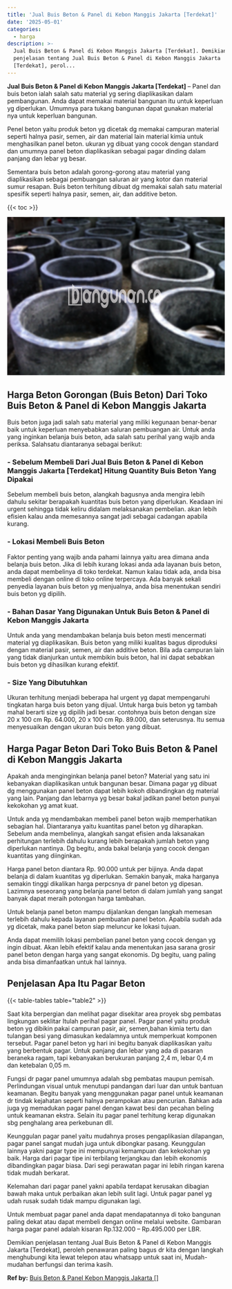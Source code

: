 ```yaml
---
title: 'Jual Buis Beton & Panel di Kebon Manggis Jakarta [Terdekat]'
date: '2025-05-01'
categories:
  - harga
description: >-
  Jual Buis Beton & Panel di Kebon Manggis Jakarta [Terdekat]. Demikian
  penjelasan tentang Jual Buis Beton & Panel di Kebon Manggis Jakarta
  [Terdekat], perol...
---
```


**Jual Buis Beton & Panel di Kebon Manggis Jakarta \[Terdekat\]** – Panel dan buis beton ialah salah satu material yg sering diaplikasikan dalam pembangunan. Anda dapat memakai material bangunan itu untuk keperluan yg diperlukan. Umumnya para tukang bangunan dapat gunakan material nya untuk keperluan bangunan.

Penel beton yaitu produk beton yg dicetak dg memakai campuran material seperti halnya pasir, semen, air dan material lain material kimia untuk menghasilkan panel beton. ukuran yg dibuat yang cocok dengan standard dan umumnya panel beton diaplikasikan sebagai pagar dinding dalam panjang dan lebar yg besar.

Sementara buis beton adalah gorong-gorong atau material yang diaplikasikan sebagai pembuangan saluran air yang kotor dan material sumur resapan. Buis beton terhitung dibuat dg memakai salah satu material spesifik seperti halnya pasir, semen, air, dan additive beton.

{{< toc >}}

![Jual Buis Beton & Panel di Kebon Manggis Jakarta [Terdekat]](/images/jual-panel-buis-beton-murah-12.png)

## Harga Beton Gorongan (Buis Beton) Dari Toko Buis Beton & Panel di Kebon Manggis Jakarta

Buis beton juga jadi salah satu material yang miliki kegunaan benar-benar baik untuk keperluan menyebabkan saluran pembuangan air. Untuk anda yang inginkan belanja buis beton, ada salah satu perihal yang wajib anda periksa. Salahsatu diantaranya sebagai berikut:

### \- Sebelum Membeli Dari Jual Buis Beton & Panel di Kebon Manggis Jakarta \[Terdekat\] Hitung Quantity Buis Beton Yang Dipakai

Sebelum membeli buis beton, alangkah bagusnya anda mengira lebih dahulu sekitar berapakah kuantitas buis beton yang diperlukan. Keadaan ini urgent sehingga tidak keliru didalam melaksanakan pembelian. akan lebih efisien kalau anda memesannya sangat jadi sebagai cadangan apabila kurang.

### \- Lokasi Membeli Buis Beton

Faktor penting yang wajib anda pahami lainnya yaitu area dimana anda belanja buis beton. Jika di lebih kurang lokasi anda ada layanan buis beton, anda dapat membelinya di toko terdekat. Namun kalau tidak ada, anda bisa membeli dengan online di toko online terpercaya. Ada banyak sekali penyedia layanan buis beton yg menjualnya, anda bisa menentukan sendiri buis beton yg dipilih.

### \- Bahan Dasar Yang Digunakan Untuk Buis Beton & Panel di Kebon Manggis Jakarta

Untuk anda yang mendambakan belanja buis beton mesti mencermati material yg diaplikasikan. Buis beton yang miliki kualitas bagus diproduksi dengan material pasir, semen, air dan additive beton. Bila ada campuran lain yang tidak dianjurkan untuk membikin buis beton, hal ini dapat sebabkan buis beton yg dihasilkan kurang efektif.

### \- Size Yang Dibutuhkan

Ukuran terhitung menjadi beberapa hal urgent yg dapat mempengaruhi tingkatan harga buis beton yang dijual. Untuk harga buis beton yg tambah mahal berarti size yg dipilih jadi besar. contohnya buis beton dengan size 20 x 100 cm Rp. 64.000, 20 x 100 cm Rp. 89.000, dan seterusnya. Itu semua menyesuaikan dengan ukuran buis beton yang dibuat.

## Harga Pagar Beton Dari Toko Buis Beton & Panel di Kebon Manggis Jakarta

Apakah anda menginginkan belanja panel beton? Material yang satu ini kebanyakan diaplikasikan untuk bangunan besar. Dimana pagar yg dibuat dg menggunakan panel beton dapat lebih kokoh dibandingkan dg material yang lain. Panjang dan lebarnya yg besar bakal jadikan panel beton punyai kekokohan yg amat kuat.

Untuk anda yg mendambakan membeli panel beton wajib memperhatikan sebagian hal. Diantaranya yaitu kuantitas panel beton yg diharapkan. Sebelum anda membelinya, alangkah sangat efisien anda laksanakan perhitungan terlebih dahulu kurang lebih berapakah jumlah beton yang diperlukan nantinya. Dg begitu, anda bakal belanja yang cocok dengan kuantitas yang diinginkan.

Harga panel beton diantara Rp. 90.000 untuk per bijinya. Anda dapat belanja di dalam kuantitas yg diperlukan. Semakin banyak, maka harganya semakin tinggi dikalikan harga perpcsnya dr panel beton yg dipesan. Lazimnya seseorang yang belanja panel beton di dalam jumlah yang sangat banyak dapat meraih potongan harga tambahan.

Untuk belanja panel beton mampu dijalankan dengan langkah memesan terlebih dahulu kepada layanan pembuatan panel beton. Apabila sudah ada yg dicetak, maka panel beton siap meluncur ke lokasi tujuan.

Anda dapat memilih lokasi pembelian panel beton yang cocok dengan yg ingin dibuat. Akan lebih efektif kalau anda menentukan jasa sarana grosir panel beton dengan harga yang sangat ekonomis. Dg begitu, uang paling anda bisa dimanfaatkan untuk hal lainnya.

## Penjelasan Apa Itu Pagar Beton

{{< table-tables table="table2" >}}

Saat kita berpergian dan melihat pagar disekitar area proyek sbg pembatas lingkungan seklitar Itulah perihal pagar panel. Pagar panel yaitu produk beton yg dibikin pakai campuran pasir, air, semen,bahan kimia tertu dan tulangan besi yang dimasukan kedalamnya untuk memperkuat komponen tersebut. Pagar panel beton yg hari ini begitu banyak diaplikasikan yaitu yang berbentuk pagar. Untuk panjang dan lebar yang ada di pasaran beraneka ragam, tapi kebanyakan berukuran panjang 2,4 m, lebar 0,4 m dan ketebalan 0,05 m.

Fungsi dr pagar panel umumnya adalah sbg pembatas maupun pemisah. Perlindungan visual untuk menutupi pandangan dari luar dan untuk bantuan keamanan. Begitu banyak yang menggunakan pagar panel untuk keamanan dr tindak kejahatan seperti halnya perampokan atau pencurian. Bahkan ada juga yg memadukan pagar panel dengan kawat besi dan pecahan beling untuk keamanan ekstra. Selain itu pagar panel terhitung kerap digunakan sbg penghalang area perkebunan dll.

Keunggulan pagar panel yaitu mudahnya proses pengaplikasian dilapangan, pagar panel sangat mudah juga untuk dibongkar pasang. Keunggulan lainnya yakni pagar type ini mempunyai kemampuan dan kekokohan yg baik. Harga dari pagar tipe ini terbilang terjangkau dan lebih ekonomis dibandingkan pagar biasa. Dari segi perawatan pagar ini lebih ringan karena tidak mudah berkarat.

Kelemahan dari pagar panel yakni apabila terdapat kerusakan dibagian bawah maka untuk perbaikan akan lebih sulit lagi. Untuk pagar panel yg udah rusak sudah tidak mampu digunakan lagi.

Untuk membuat pagar panel anda dapat mendapatannya di toko bangunan paling dekat atau dapat membeli dengan online melalui website. Gambaran harga pagar panel adalah kisaran Rp.132.000 – Rp.495.000 per LBR.

Demikian penjelasan tentang Jual Buis Beton & Panel di Kebon Manggis Jakarta \[Terdekat\], peroleh penawaran paling bagus dr kita dengan langkah menghubungi kita lewat telepon atau whatsapp untuk saat ini, Mudah-mudahan berfungsi dan terima kasih.

**Ref by:** [Buis Beton & Panel Kebon Manggis Jakarta []](https://id.wikipedia.org/wiki/Buis)
